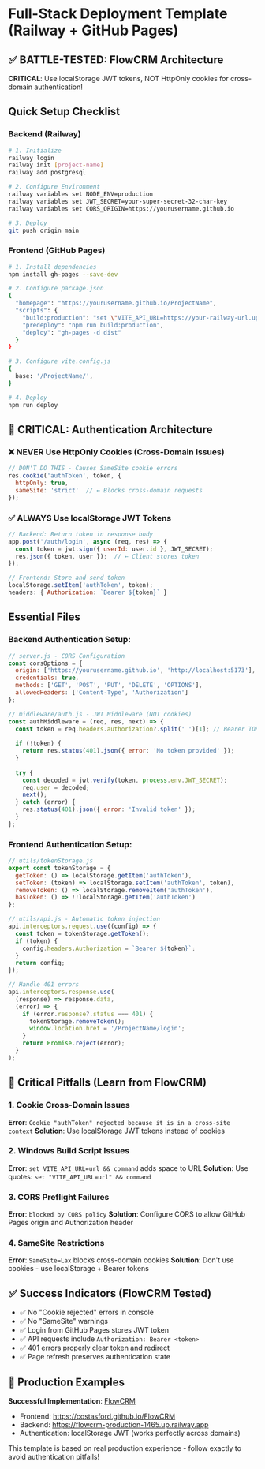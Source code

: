 # Full-Stack Deployment Template (Railway + GitHub Pages)
## ✅ BATTLE-TESTED: FlowCRM Architecture

**CRITICAL**: Use localStorage JWT tokens, NOT HttpOnly cookies for cross-domain authentication!

## Quick Setup Checklist

### Backend (Railway)
```bash
# 1. Initialize
railway login
railway init [project-name]
railway add postgresql

# 2. Configure Environment
railway variables set NODE_ENV=production
railway variables set JWT_SECRET=your-super-secret-32-char-key
railway variables set CORS_ORIGIN=https://yourusername.github.io

# 3. Deploy
git push origin main
```

### Frontend (GitHub Pages)
```bash
# 1. Install dependencies
npm install gh-pages --save-dev

# 2. Configure package.json
{
  "homepage": "https://yourusername.github.io/ProjectName",
  "scripts": {
    "build:production": "set \"VITE_API_URL=https://your-railway-url.up.railway.app/api\" && vite build",
    "predeploy": "npm run build:production", 
    "deploy": "gh-pages -d dist"
  }
}

# 3. Configure vite.config.js
{
  base: '/ProjectName/',
}

# 4. Deploy
npm run deploy
```

## 🔐 CRITICAL: Authentication Architecture

### ❌ NEVER Use HttpOnly Cookies (Cross-Domain Issues)
```javascript
// DON'T DO THIS - Causes SameSite cookie errors
res.cookie('authToken', token, { 
  httpOnly: true,
  sameSite: 'strict'  // ← Blocks cross-domain requests
});
```

### ✅ ALWAYS Use localStorage JWT Tokens
```javascript
// Backend: Return token in response body
app.post('/auth/login', async (req, res) => {
  const token = jwt.sign({ userId: user.id }, JWT_SECRET);
  res.json({ token, user });  // ← Client stores token
});

// Frontend: Store and send token
localStorage.setItem('authToken', token);
headers: { Authorization: `Bearer ${token}` }
```

## Essential Files

### Backend Authentication Setup:
```javascript
// server.js - CORS Configuration
const corsOptions = {
  origin: ['https://yourusername.github.io', 'http://localhost:5173'],
  credentials: true,
  methods: ['GET', 'POST', 'PUT', 'DELETE', 'OPTIONS'],
  allowedHeaders: ['Content-Type', 'Authorization']
};

// middleware/auth.js - JWT Middleware (NOT cookies)
const authMiddleware = (req, res, next) => {
  const token = req.headers.authorization?.split(' ')[1]; // Bearer TOKEN
  
  if (!token) {
    return res.status(401).json({ error: 'No token provided' });
  }
  
  try {
    const decoded = jwt.verify(token, process.env.JWT_SECRET);
    req.user = decoded;
    next();
  } catch (error) {
    res.status(401).json({ error: 'Invalid token' });
  }
};
```

### Frontend Authentication Setup:
```javascript
// utils/tokenStorage.js
export const tokenStorage = {
  getToken: () => localStorage.getItem('authToken'),
  setToken: (token) => localStorage.setItem('authToken', token),
  removeToken: () => localStorage.removeItem('authToken'),
  hasToken: () => !!localStorage.getItem('authToken')
};

// utils/api.js - Automatic token injection
api.interceptors.request.use((config) => {
  const token = tokenStorage.getToken();
  if (token) {
    config.headers.Authorization = `Bearer ${token}`;
  }
  return config;
});

// Handle 401 errors
api.interceptors.response.use(
  (response) => response.data,
  (error) => {
    if (error.response?.status === 401) {
      tokenStorage.removeToken();
      window.location.href = '/ProjectName/login';
    }
    return Promise.reject(error);
  }
);
```

## 🚨 Critical Pitfalls (Learn from FlowCRM)

### 1. Cookie Cross-Domain Issues
**Error**: `Cookie "authToken" rejected because it is in a cross-site context`
**Solution**: Use localStorage JWT tokens instead of cookies

### 2. Windows Build Script Issues  
**Error**: `set VITE_API_URL=url && command` adds space to URL
**Solution**: Use quotes: `set "VITE_API_URL=url" && command`

### 3. CORS Preflight Failures
**Error**: `blocked by CORS policy`
**Solution**: Configure CORS to allow GitHub Pages origin and Authorization header

### 4. SameSite Restrictions
**Error**: `SameSite=Lax` blocks cross-domain cookies
**Solution**: Don't use cookies - use localStorage + Bearer tokens

## ✅ Success Indicators (FlowCRM Tested)
- ✅ No "Cookie rejected" errors in console
- ✅ No "SameSite" warnings
- ✅ Login from GitHub Pages stores JWT token
- ✅ API requests include `Authorization: Bearer <token>`
- ✅ 401 errors properly clear token and redirect
- ✅ Page refresh preserves authentication state

## 🎯 Production Examples

**Successful Implementation**: [FlowCRM](https://github.com/costasford/FlowCRM)
- Frontend: https://costasford.github.io/FlowCRM
- Backend: https://flowcrm-production-1465.up.railway.app
- Authentication: localStorage JWT (works perfectly across domains)

This template is based on real production experience - follow exactly to avoid authentication pitfalls!
